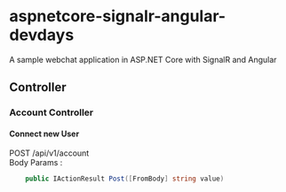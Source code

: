 # aspnetcore-signalr-angular-devdays
A sample webchat application in ASP.NET Core with SignalR and Angular

## Controller
### Account Controller

#### Connect new User
POST /api/v1/account  
Body Params : 
```csharp
    public IActionResult Post([FromBody] string value)
```
